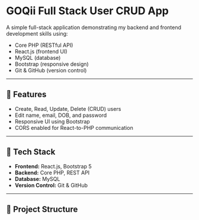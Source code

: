 # GOQii Full Stack User CRUD App

A simple full-stack application demonstrating my backend and frontend development skills using:

- Core PHP (RESTful API)
- React.js (frontend UI)
- MySQL (database)
- Bootstrap (responsive design)
- Git & GitHub (version control)

---

## 🚀 Features

- Create, Read, Update, Delete (CRUD) users
- Edit name, email, DOB, and password
- Responsive UI using Bootstrap
- CORS enabled for React-to-PHP communication

---

## 🔧 Tech Stack

- **Frontend:** React.js, Bootstrap 5
- **Backend:** Core PHP, REST API
- **Database:** MySQL
- **Version Control:** Git & GitHub

---

## 📂 Project Structure

